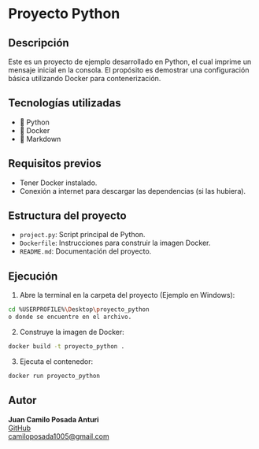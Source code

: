# Proyecto Python

## Descripción

Este es un proyecto de ejemplo desarrollado en Python, el cual imprime un mensaje inicial en la consola. El propósito es demostrar una configuración básica utilizando Docker para contenerización.

## Tecnologías utilizadas

- 🐍 Python  
- 🐳 Docker  
- 📝 Markdown  

## Requisitos previos

- Tener Docker instalado.
- Conexión a internet para descargar las dependencias (si las hubiera).

## Estructura del proyecto

- `project.py`: Script principal de Python.  
- `Dockerfile`: Instrucciones para construir la imagen Docker.  
- `README.md`: Documentación del proyecto.  

## Ejecución

1. Abre la terminal en la carpeta del proyecto (Ejemplo en Windows):

```bash
cd %USERPROFILE%\Desktop\proyecto_python
o donde se encuentre en el archivo.
```

2. Construye la imagen de Docker:

```bash
docker build -t proyecto_python .
```

3. Ejecuta el contenedor:

```bash
docker run proyecto_python
```

## Autor

**Juan Camilo Posada Anturi**  
[GitHub](https://github.com/CamiloPosadaAnturi)  
camiloposada1005@gmail.com
